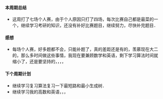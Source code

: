 #### 本周期总结
+ 这周打了七场个人赛，由于个人原因只打了四场，每次比赛自己都是最菜的一个，继续学习考研的知识，还没有补好比赛题目，继续努力，尽快补完题目．


#### 感想
+ 每场个人赛，好多题都不会，只能补题了，真的差距还是有的，羡慕现在大二的，那么多时间做这些事情，我现在要兼顾数学和英语，剩下学习算法时间就缩小了，还是要坚持的，，，，

#### 下个周期计划
+ 继续学习复习算法复习一下最短路和最小生成树．
+ 继续学习我的高数和英语，，，

